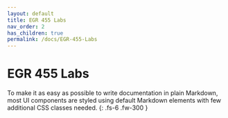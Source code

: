 ```yaml
---
layout: default
title: EGR 455 Labs
nav_order: 2
has_children: true
permalink: /docs/EGR-455-Labs
---
```


# EGR 455 Labs

To make it as easy as possible to write documentation in plain Markdown, most UI components are styled using default Markdown elements with few additional CSS classes needed.
{: .fs-6 .fw-300 }

